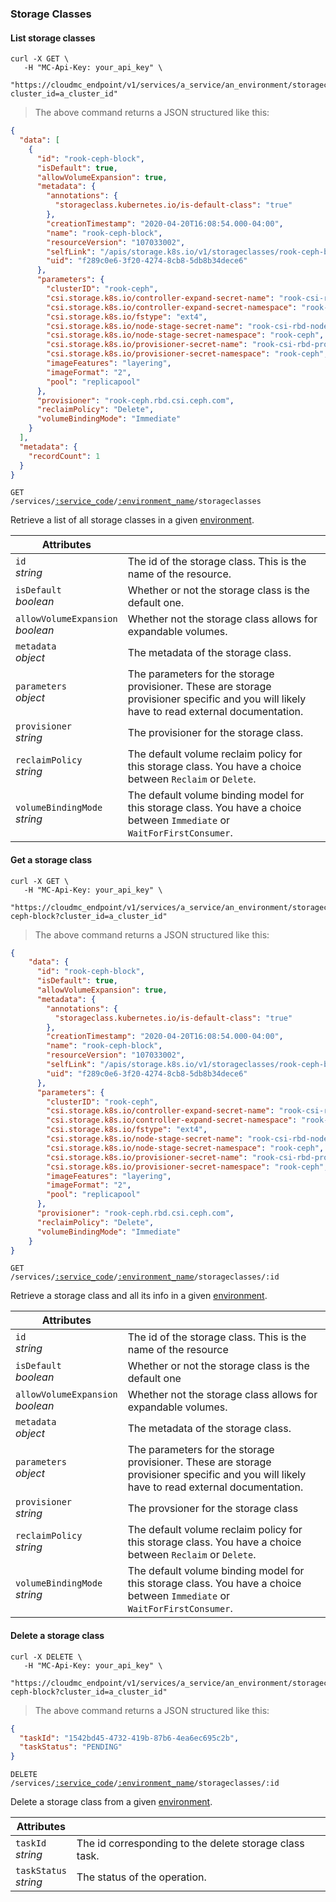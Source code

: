 ### Storage Classes

<!-------------------- LIST Storage classes -------------------->

#### List storage classes

```shell
curl -X GET \
   -H "MC-Api-Key: your_api_key" \
   "https://cloudmc_endpoint/v1/services/a_service/an_environment/storageclasses?cluster_id=a_cluster_id"
```

> The above command returns a JSON structured like this:

```json
{
  "data": [
    {
      "id": "rook-ceph-block",
      "isDefault": true,
      "allowVolumeExpansion": true,
      "metadata": {
        "annotations": {
          "storageclass.kubernetes.io/is-default-class": "true"
        },
        "creationTimestamp": "2020-04-20T16:08:54.000-04:00",
        "name": "rook-ceph-block",
        "resourceVersion": "107033002",
        "selfLink": "/apis/storage.k8s.io/v1/storageclasses/rook-ceph-block",
        "uid": "f289c0e6-3f20-4274-8cb8-5db8b34dece6"
      },
      "parameters": {
        "clusterID": "rook-ceph",
        "csi.storage.k8s.io/controller-expand-secret-name": "rook-csi-rbd-provisioner",
        "csi.storage.k8s.io/controller-expand-secret-namespace": "rook-ceph",
        "csi.storage.k8s.io/fstype": "ext4",
        "csi.storage.k8s.io/node-stage-secret-name": "rook-csi-rbd-node",
        "csi.storage.k8s.io/node-stage-secret-namespace": "rook-ceph",
        "csi.storage.k8s.io/provisioner-secret-name": "rook-csi-rbd-provisioner",
        "csi.storage.k8s.io/provisioner-secret-namespace": "rook-ceph",
        "imageFeatures": "layering",
        "imageFormat": "2",
        "pool": "replicapool"
      },
      "provisioner": "rook-ceph.rbd.csi.ceph.com",
      "reclaimPolicy": "Delete",
      "volumeBindingMode": "Immediate"
    }
  ],
  "metadata": {
    "recordCount": 1
  }
}
```

<code>GET /services/<a href="#administration-service-connections">:service_code</a>/<a href="#administration-environments">:environment_name</a>/storageclasses</code>

Retrieve a list of all storage classes in a given [environment](#administration-environments).

| Attributes                            | &nbsp;                                                                                                                                      |
| ------------------------------------- | ------------------------------------------------------------------------------------------------------------------------------------------- |
| `id` <br/>_string_                    | The id of the storage class. This is the name of the resource.                                                                              |
| `isDefault` <br/>_boolean_            | Whether or not the storage class is the default one.                                                                                        |
| `allowVolumeExpansion` <br/>_boolean_ | Whether not the storage class allows for expandable volumes.                                                                                |
| `metadata` <br/>_object_              | The metadata of the storage class.                                                                                                          |
| `parameters` <br/>_object_            | The parameters for the storage provisioner. These are storage provisioner specific and you will likely have to read external documentation. |
| `provisioner` <br/>_string_           | The provisioner for the storage class.                                                                                                      |
| `reclaimPolicy` <br/>_string_         | The default volume reclaim policy for this storage class. You have a choice between `Reclaim` or `Delete`.                                  |
| `volumeBindingMode` <br/>_string_     | The default volume binding model for this storage class. You have a choice between `Immediate` or `WaitForFirstConsumer`.                   |
<!-------------------- GET A storage class -------------------->

#### Get a storage class

```shell
curl -X GET \
   -H "MC-Api-Key: your_api_key" \
   "https://cloudmc_endpoint/v1/services/a_service/an_environment/storageclasses/rook-ceph-block?cluster_id=a_cluster_id"
```

> The above command returns a JSON structured like this:

```json
{
    "data": {
      "id": "rook-ceph-block",
      "isDefault": true,
      "allowVolumeExpansion": true,
      "metadata": {
        "annotations": {
          "storageclass.kubernetes.io/is-default-class": "true"
        },
        "creationTimestamp": "2020-04-20T16:08:54.000-04:00",
        "name": "rook-ceph-block",
        "resourceVersion": "107033002",
        "selfLink": "/apis/storage.k8s.io/v1/storageclasses/rook-ceph-block",
        "uid": "f289c0e6-3f20-4274-8cb8-5db8b34dece6"
      },
      "parameters": {
        "clusterID": "rook-ceph",
        "csi.storage.k8s.io/controller-expand-secret-name": "rook-csi-rbd-provisioner",
        "csi.storage.k8s.io/controller-expand-secret-namespace": "rook-ceph",
        "csi.storage.k8s.io/fstype": "ext4",
        "csi.storage.k8s.io/node-stage-secret-name": "rook-csi-rbd-node",
        "csi.storage.k8s.io/node-stage-secret-namespace": "rook-ceph",
        "csi.storage.k8s.io/provisioner-secret-name": "rook-csi-rbd-provisioner",
        "csi.storage.k8s.io/provisioner-secret-namespace": "rook-ceph",
        "imageFeatures": "layering",
        "imageFormat": "2",
        "pool": "replicapool"
      },
      "provisioner": "rook-ceph.rbd.csi.ceph.com",
      "reclaimPolicy": "Delete",
      "volumeBindingMode": "Immediate"
    }
}
```

<code>GET /services/<a href="#administration-service-connections">:service_code</a>/<a href="#administration-environments">:environment_name</a>/storageclasses/:id</code>

Retrieve a storage class and all its info in a given [environment](#administration-environments).

| Attributes                            | &nbsp;                                                                                                                                      |
| ------------------------------------- | ------------------------------------------------------------------------------------------------------------------------------------------- |
| `id` <br/>_string_                    | The id of the storage class. This is the name of the resource                                                                               |
| `isDefault` <br/>_boolean_            | Whether or not the storage class is the default one                                                                                         |
| `allowVolumeExpansion` <br/>_boolean_ | Whether not the storage class allows for expandable volumes.                                                                                |
| `metadata` <br/>_object_              | The metadata of the storage class.                                                                                                          |
| `parameters` <br/>_object_            | The parameters for the storage provisioner. These are storage provisioner specific and you will likely have to read external documentation. |
| `provisioner` <br/>_string_           | The provsioner for the storage class                                                                                                        |
| `reclaimPolicy` <br/>_string_         | The default volume reclaim policy for this storage class. You have a choice between `Reclaim` or `Delete`.                                  |
| `volumeBindingMode` <br/>_string_     | The default volume binding model for this storage class. You have a choice between `Immediate` or `WaitForFirstConsumer`.                   |

<!-------------------- DELETE A storage class -------------------->
#### Delete a storage class

<!-- TODO is cluster_id required -->
```shell
curl -X DELETE \
   -H "MC-Api-Key: your_api_key" \
   "https://cloudmc_endpoint/v1/services/a_service/an_environment/storageclasses/rook-ceph-block?cluster_id=a_cluster_id"
```

> The above command returns a JSON structured like this:

```json
{
  "taskId": "1542bd45-4732-419b-87b6-4ea6ec695c2b",
  "taskStatus": "PENDING"
}
```

<code>DELETE /services/<a href="#administration-service-connections">:service_code</a>/<a href="#administration-environments">:environment_name</a>/storageclasses/:id</code>

Delete a storage class from a given [environment](#administration-environments).

| Attributes                 | &nbsp;                                              |
| -------------------------- | --------------------------------------------------- |
| `taskId` <br/>_string_     | The id corresponding to the delete storage class task. |
| `taskStatus` <br/>_string_ | The status of the operation.                        |